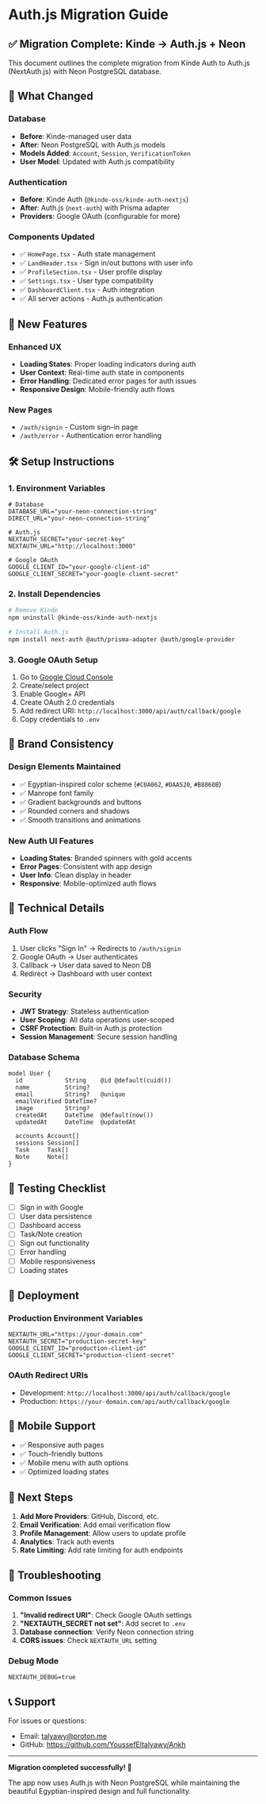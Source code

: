 # Auth.js Migration Guide

## ✅ Migration Complete: Kinde → Auth.js + Neon

This document outlines the complete migration from Kinde Auth to Auth.js (NextAuth.js) with Neon PostgreSQL database.

## 🔄 What Changed

### Database

- **Before**: Kinde-managed user data
- **After**: Neon PostgreSQL with Auth.js models
- **Models Added**: `Account`, `Session`, `VerificationToken`
- **User Model**: Updated with Auth.js compatibility

### Authentication

- **Before**: Kinde Auth (`@kinde-oss/kinde-auth-nextjs`)
- **After**: Auth.js (`next-auth`) with Prisma adapter
- **Providers**: Google OAuth (configurable for more)

### Components Updated

- ✅ `HomePage.tsx` - Auth state management
- ✅ `LandHeader.tsx` - Sign in/out buttons with user info
- ✅ `ProfileSection.tsx` - User profile display
- ✅ `Settings.tsx` - User type compatibility
- ✅ `DashboardClient.tsx` - Auth integration
- ✅ All server actions - Auth.js authentication

## 🚀 New Features

### Enhanced UX

- **Loading States**: Proper loading indicators during auth
- **User Context**: Real-time auth state in components
- **Error Handling**: Dedicated error pages for auth issues
- **Responsive Design**: Mobile-friendly auth flows

### New Pages

- `/auth/signin` - Custom sign-in page
- `/auth/error` - Authentication error handling

## 🛠️ Setup Instructions

### 1. Environment Variables

```env
# Database
DATABASE_URL="your-neon-connection-string"
DIRECT_URL="your-neon-connection-string"

# Auth.js
NEXTAUTH_SECRET="your-secret-key"
NEXTAUTH_URL="http://localhost:3000"

# Google OAuth
GOOGLE_CLIENT_ID="your-google-client-id"
GOOGLE_CLIENT_SECRET="your-google-client-secret"
```

### 2. Install Dependencies

```bash
# Remove Kinde
npm uninstall @kinde-oss/kinde-auth-nextjs

# Install Auth.js
npm install next-auth @auth/prisma-adapter @auth/google-provider
```

### 3. Google OAuth Setup

1. Go to [Google Cloud Console](https://console.cloud.google.com/)
2. Create/select project
3. Enable Google+ API
4. Create OAuth 2.0 credentials
5. Add redirect URI: `http://localhost:3000/api/auth/callback/google`
6. Copy credentials to `.env`

## 🎨 Brand Consistency

### Design Elements Maintained

- ✅ Egyptian-inspired color scheme (`#C0A062`, `#DAA520`, `#B8860B`)
- ✅ Manrope font family
- ✅ Gradient backgrounds and buttons
- ✅ Rounded corners and shadows
- ✅ Smooth transitions and animations

### New Auth UI Features

- **Loading States**: Branded spinners with gold accents
- **Error Pages**: Consistent with app design
- **User Info**: Clean display in header
- **Responsive**: Mobile-optimized auth flows

## 🔧 Technical Details

### Auth Flow

1. User clicks "Sign In" → Redirects to `/auth/signin`
2. Google OAuth → User authenticates
3. Callback → User data saved to Neon DB
4. Redirect → Dashboard with user context

### Security

- **JWT Strategy**: Stateless authentication
- **User Scoping**: All data operations user-scoped
- **CSRF Protection**: Built-in Auth.js protection
- **Session Management**: Secure session handling

### Database Schema

```prisma
model User {
  id            String    @id @default(cuid())
  name          String?
  email         String?   @unique
  emailVerified DateTime?
  image         String?
  createdAt     DateTime  @default(now())
  updatedAt     DateTime  @updatedAt

  accounts Account[]
  sessions Session[]
  Task     Task[]
  Note     Note[]
}
```

## 🧪 Testing Checklist

- [ ] Sign in with Google
- [ ] User data persistence
- [ ] Dashboard access
- [ ] Task/Note creation
- [ ] Sign out functionality
- [ ] Error handling
- [ ] Mobile responsiveness
- [ ] Loading states

## 🚀 Deployment

### Production Environment Variables

```env
NEXTAUTH_URL="https://your-domain.com"
NEXTAUTH_SECRET="production-secret-key"
GOOGLE_CLIENT_ID="production-client-id"
GOOGLE_CLIENT_SECRET="production-client-secret"
```

### OAuth Redirect URIs

- Development: `http://localhost:3000/api/auth/callback/google`
- Production: `https://your-domain.com/api/auth/callback/google`

## 📱 Mobile Support

- ✅ Responsive auth pages
- ✅ Touch-friendly buttons
- ✅ Mobile menu with auth options
- ✅ Optimized loading states

## 🎯 Next Steps

1. **Add More Providers**: GitHub, Discord, etc.
2. **Email Verification**: Add email verification flow
3. **Profile Management**: Allow users to update profile
4. **Analytics**: Track auth events
5. **Rate Limiting**: Add rate limiting for auth endpoints

## 🐛 Troubleshooting

### Common Issues

1. **"Invalid redirect URI"**: Check Google OAuth settings
2. **"NEXTAUTH_SECRET not set"**: Add secret to `.env`
3. **Database connection**: Verify Neon connection string
4. **CORS issues**: Check `NEXTAUTH_URL` setting

### Debug Mode

```env
NEXTAUTH_DEBUG=true
```

## 📞 Support

For issues or questions:

- Email: talyawy@proton.me
- GitHub: https://github.com/YoussefEltalyawy/Ankh

---

**Migration completed successfully! 🎉**

The app now uses Auth.js with Neon PostgreSQL while maintaining the beautiful Egyptian-inspired design and full functionality.
